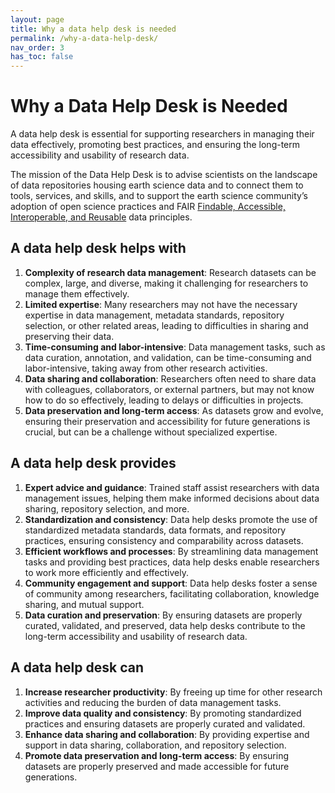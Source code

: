 ```yaml
---
layout: page
title: Why a data help desk is needed
permalink: /why-a-data-help-desk/
nav_order: 3
has_toc: false
---
```


# Why a Data Help Desk is Needed

A data help desk is essential for supporting researchers in managing their data
effectively, promoting best practices, and ensuring the long-term accessibility
and usability of research data.

The mission of the Data Help Desk is to advise scientists on the landscape of
data repositories housing earth science data and to connect them to tools,
services, and skills, and to support the earth science community’s adoption of
open science practices and FAIR
[Findable, Accessible, Interoperable, and Reusable](https://www.force11.org/group/fairgroup/fairprinciples)
data principles.

## A data help desk helps with

1. **Complexity of research data management**: Research datasets can be complex,
   large, and diverse, making it challenging for researchers to manage them
   effectively.
2. **Limited expertise**: Many researchers may not have the necessary expertise
   in data management, metadata standards, repository selection, or other
   related areas, leading to difficulties in sharing and preserving their data.
3. **Time-consuming and labor-intensive**: Data management tasks, such as data
   curation, annotation, and validation, can be time-consuming and
   labor-intensive, taking away from other research activities.
4. **Data sharing and collaboration**: Researchers often need to share data with
   colleagues, collaborators, or external partners, but may not know how to do
   so effectively, leading to delays or difficulties in projects.
5. **Data preservation and long-term access**: As datasets grow and evolve,
   ensuring their preservation and accessibility for future generations is
   crucial, but can be a challenge without specialized expertise.

## A data help desk provides

1. **Expert advice and guidance**: Trained staff assist researchers with data
   management issues, helping them make informed decisions about data sharing,
   repository selection, and more.
2. **Standardization and consistency**: Data help desks promote the use of
   standardized metadata standards, data formats, and repository practices,
   ensuring consistency and comparability across datasets.
3. **Efficient workflows and processes**: By streamlining data management tasks
   and providing best practices, data help desks enable researchers to work more
   efficiently and effectively.
4. **Community engagement and support**: Data help desks foster a sense of
   community among researchers, facilitating collaboration, knowledge sharing,
   and mutual support.
5. **Data curation and preservation**: By ensuring datasets are properly
   curated, validated, and preserved, data help desks contribute to the
   long-term accessibility and usability of research data.

## A data help desk can

1. **Increase researcher productivity**: By freeing up time for other research
   activities and reducing the burden of data management tasks.
2. **Improve data quality and consistency**: By promoting standardized practices
   and ensuring datasets are properly curated and validated.
3. **Enhance data sharing and collaboration**: By providing expertise and
   support in data sharing, collaboration, and repository selection.
4. **Promote data preservation and long-term access**: By ensuring datasets are
   properly preserved and made accessible for future generations.

